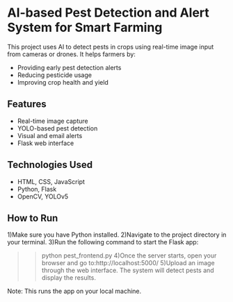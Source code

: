 # AI-based Pest Detection and Alert System for Smart Farming

This project uses AI to detect pests in crops using real-time image input from cameras or drones. It helps farmers by:
- Providing early pest detection alerts
- Reducing pesticide usage
- Improving crop health and yield

## Features
- Real-time image capture
- YOLO-based pest detection
- Visual and email alerts
- Flask web interface

## Technologies Used
- HTML, CSS, JavaScript
- Python, Flask
- OpenCV, YOLOv5

## How to Run
1)Make sure you have Python installed.
2)Navigate to the project directory in your terminal.
3)Run the following command to start the Flask app:
  >>python pest_frontend.py
4)Once the server starts, open your browser and go to:http://localhost:5000/
5)Upload an image through the web interface. The system will detect pests and display the results.

Note: This runs the app on your local machine.
